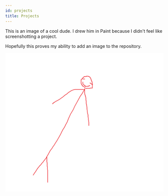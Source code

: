 ```yaml
---
id: projects
title: Projects
---
```


This is an image of a cool dude. I drew him in Paint because I didn't feel like screenshotting a project.

Hopefully this proves my ability to add an image to the repository.

![Awesome dude](./assets/Untitled.png)
